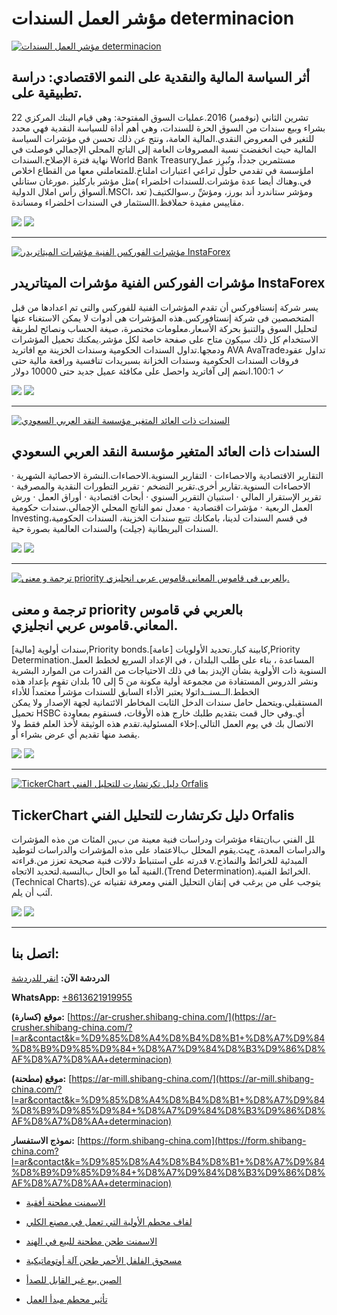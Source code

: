 # مؤشر العمل السندات determinacion

<a href="https://swt.shibang-china.com/?l=ar&img&k=%D9%85%D8%A4%D8%B4%D8%B1+%D8%A7%D9%84%D8%B9%D9%85%D9%84+%D8%A7%D9%84%D8%B3%D9%86%D8%AF%D8%A7%D8%AA+determinacion" target="_blank">![مؤشر العمل السندات determinacion](http://static.shibang-china.com/all-800x300/875.jpg)</a>

## أثر السياسة المالية والنقدية على النمو الاقتصادي: دراسة تطبيقية على.
22 تشرين الثاني (نوفمبر) 2016.عمليات السوق المفتوحة: وهي قيام البنك المركزي بشراء وبيع سندات من السوق الحرة للسندات، وهي أهم أداة للسياسة النقدية فهي محدد للتغير في المعروض النقدي.المالية العامة، ونتج عن ذلك تحسن في مؤشرات السياسة المالية حيث انخفضت نسبة المصروفات العامة إلى الناتج المحلي الإجمالي فوصلت في نهاية فترة الإصلاح.السندات World Bank Treasuryمستثمرين جدداً، وتُبرِز عمل املؤسسة في تقدمي حلول تراعي اعتبارات املناخ.للمتعاملني معها من القطاع اخلاص في.وهناك أيضا عدة مؤشرات.للسندات اخلضراء )مثل مؤشر باركليز .مورغان ستانلي ألسواق رأس املال الدولية.MSCI، ومؤشر ستاندرد أند بورز، ومؤشِّ ر.سوالكتيف( تعد مقاييس مفيدة حملافظ.االستثمار في السندات اخلضراء ومساندة.


<a href="https://whatsapp.shibangsoft.com/WhatsApp.php" target="_blank" title="WhatsApp">![](http://static.shibang-china.com/icon/whatsapp.png)</a> <a href="https://swt.shibang-china.com/?l=ar&icon&k=%D9%85%D8%A4%D8%B4%D8%B1+%D8%A7%D9%84%D8%B9%D9%85%D9%84+%D8%A7%D9%84%D8%B3%D9%86%D8%AF%D8%A7%D8%AA+determinacion" target="_blank">![](http://static.shibang-china.com/icon/chat-ar.png)</a>

---

<a href="https://swt.shibang-china.com/?l=ar&img&k=%D9%85%D8%A4%D8%B4%D8%B1+%D8%A7%D9%84%D8%B9%D9%85%D9%84+%D8%A7%D9%84%D8%B3%D9%86%D8%AF%D8%A7%D8%AA+determinacion" target="_blank">![مؤشرات الفوركس الفنية مؤشرات الميتاتريدر InstaForex](http://static.shibang-china.com/all-800x300/226.jpg)</a>

## مؤشرات الفوركس الفنية مؤشرات الميتاتريدر InstaForex
يسر شركة إنستافوركس أن تقدم المؤشرات الفنية للفوركس والتى تم اعدادها من قبل المتخصصين فى شركة إنستافوركس.هذه المؤشرات هى أدوات لا يمكن الاستغناء عنها لتحليل السوق والتنبؤ بحركة الأسعار.معلومات مختصرة، صيغة الحساب ونصائح لطريقة الاستخدام كل ذلك سيكون متاح على صفحة خاصة لكل مؤشر.يمكنك تحميل المؤشرات ودمجها.تداول السندات الحكومية وسندات الخزينة مع افاتريد AVA AvaTradeتداول عقود فروقات السندات الحكومية وسندات الخزانة بسبريدات تنافسية ورافعة مالية حتى 100:1.انضم إلى آفاتريد واحصل على مكافئة عميل جديد حتى 10000 دولار ✓️


<a href="https://whatsapp.shibangsoft.com/WhatsApp.php" target="_blank" title="WhatsApp">![](http://static.shibang-china.com/icon/whatsapp.png)</a> <a href="https://swt.shibang-china.com/?l=ar&icon&k=%D9%85%D8%A4%D8%B4%D8%B1+%D8%A7%D9%84%D8%B9%D9%85%D9%84+%D8%A7%D9%84%D8%B3%D9%86%D8%AF%D8%A7%D8%AA+determinacion" target="_blank">![](http://static.shibang-china.com/icon/chat-ar.png)</a>

---

<a href="https://swt.shibang-china.com/?l=ar&img&k=%D9%85%D8%A4%D8%B4%D8%B1+%D8%A7%D9%84%D8%B9%D9%85%D9%84+%D8%A7%D9%84%D8%B3%D9%86%D8%AF%D8%A7%D8%AA+determinacion" target="_blank">![السندات ذات العائد المتغير مؤسسة النقد العربي السعودي](http://static.shibang-china.com/all-800x300/201.jpg)</a>

## السندات ذات العائد المتغير مؤسسة النقد العربي السعودي
التقارير الاقتصادية والاحصاءات &middot; التقارير السنوية.الاحصاءات.النشرة الاحصائية الشهرية &middot; الاحصاءات السنوية.تقارير أخرى.تقرير التضخم &middot; تقرير التطورات النقدية والمصرفية &middot; تقرير الإستقرار المالي &middot; استبيان التقرير السنوي &middot; أبحاث اقتصادية &middot; أوراق العمل &middot; ورش العمل الربعية &middot; مؤشرات اقتصادية &middot; معدل نمو الناتج المحلي الإجمالي.سندات حكومية Investingفي قسم السندات لدينا، بامكانك تتبع سندات الخزينة، السندات الحكومية، السندات البريطانية (جيلت) والسندات العالمية بصورة حية.


<a href="https://whatsapp.shibangsoft.com/WhatsApp.php" target="_blank" title="WhatsApp">![](http://static.shibang-china.com/icon/whatsapp.png)</a> <a href="https://swt.shibang-china.com/?l=ar&icon&k=%D9%85%D8%A4%D8%B4%D8%B1+%D8%A7%D9%84%D8%B9%D9%85%D9%84+%D8%A7%D9%84%D8%B3%D9%86%D8%AF%D8%A7%D8%AA+determinacion" target="_blank">![](http://static.shibang-china.com/icon/chat-ar.png)</a>

---

<a href="https://swt.shibang-china.com/?l=ar&img&k=%D9%85%D8%A4%D8%B4%D8%B1+%D8%A7%D9%84%D8%B9%D9%85%D9%84+%D8%A7%D9%84%D8%B3%D9%86%D8%AF%D8%A7%D8%AA+determinacion" target="_blank">![ترجمة و معنى priority بالعربي في قاموس المعاني.قاموس عربي انجليزي.](http://static.shibang-china.com/all-800x300/543.jpg)</a>

## ترجمة و معنى priority بالعربي في قاموس المعاني.قاموس عربي انجليزي.
سندات أولوية [مالية],Priority bonds.كابينة كبار.تحديد الأولويات [عامة],Priority Determination.المساعدة ، بناء على طلب البلدان ، في الإعداد السريع لخطط العمل السنوية ذات الأولوية بشأن الإيدز بما في ذلك الاحتياجات من القدرات من الموارد البشرية ونشر الدروس المستفادة من مجموعة أولية مكونة من 5 إلى 10 بلدان تقوم بإعداد هذه الخطط.الــسنــداتولا يعتبر الأداء السابق للسندات مؤشراً معتمداً للأداء المستقبلي.ويتحمل حامل سندات الدخل الثابت المخاطر الائتمانية لجهة الإصدار ولا يمكن تحميل HSBC أي.وفي حال قمت بتقديم طلبك خارج هذه الأوقات، فسنقوم بمعاودة الاتصال بك في يوم العمل التالي.إخلاء المسئولية.تقدم هذه الوثيقة لأخذ العلم فقط ولا يقصد منها تقديم أي عرض بشراء أو.


<a href="https://whatsapp.shibangsoft.com/WhatsApp.php" target="_blank" title="WhatsApp">![](http://static.shibang-china.com/icon/whatsapp.png)</a> <a href="https://swt.shibang-china.com/?l=ar&icon&k=%D9%85%D8%A4%D8%B4%D8%B1+%D8%A7%D9%84%D8%B9%D9%85%D9%84+%D8%A7%D9%84%D8%B3%D9%86%D8%AF%D8%A7%D8%AA+determinacion" target="_blank">![](http://static.shibang-china.com/icon/chat-ar.png)</a>

---

<a href="https://swt.shibang-china.com/?l=ar&img&k=%D9%85%D8%A4%D8%B4%D8%B1+%D8%A7%D9%84%D8%B9%D9%85%D9%84+%D8%A7%D9%84%D8%B3%D9%86%D8%AF%D8%A7%D8%AA+determinacion" target="_blank">![TickerChart دﻟﻴﻞ ﺗﻜﺮﺗﺸﺎرت ﻟﻠﺘﺤﻠﻴﻞ اﻟﻔﻨﻲ Orfalis](http://static.shibang-china.com/all-800x300/831.jpg)</a>

## TickerChart دﻟﻴﻞ ﺗﻜﺮﺗﺸﺎرت ﻟﻠﺘﺤﻠﻴﻞ اﻟﻔﻨﻲ Orfalis
ﻠﻞ اﻟﻔﻨﻲ ﺏﺎﻥﺘﻘﺎء ﻣﺆﺷﺮات ودراﺳﺎت ﻓﻨﻴﺔ ﻣﻌﻴﻨﺔ ﻣﻦ ﺏﻴﻦ اﻟﻤﺌﺎت ﻣﻦ هﺬﻩ اﻟﻤﺆﺷﺮات واﻟﺪراﺳﺎت اﻟﻤﻌﺪة، ﺡﻴﺚ.ﻳﻘﻮم اﻟﻤﺤﻠﻞ ﺏﺎﻻﻋﺘﻤﺎد ﻋﻠﻰ هﺬﻩ اﻟﻤﺆﺷﺮات واﻟﺪراﺳﺎت ﻟﺘﻮﻃﻴﺪ ﻗﺪرﺗﻪ ﻋﻠﻰ اﺳﺘﻨﺒﺎط دﻻﻻت ﻓﻨﻴﺔ ﺻﺤﻴﺤﺔ ﺗﻌﺰز ﻣﻦ.ﻗﺮاءﺗﻪ v.اﻟﻤﺒﺪﺋﻴﺔ ﻟﻠﺨﺮاﺋﻂ واﻟﻨﻤﺎذج اﻟﻔﻨﻴﺔ آﻤﺎ هﻮ اﻟﺤﺎل ﺏﺎﻟﻨﺴﺒﺔ.ﻟﺘﺤﺪﻳﺪ اﻻﺗﺠﺎﻩ.(Trend Determination).اﻟﺨﺮاﺋﻂ اﻟﻔﻨﻴﺔ.(Technical Charts).ﻳﺘﻮﺟﺐ ﻋﻠﻰ ﻣﻦ ﻳﺮﻏﺐ ﻓﻲ إﺗﻘﺎن اﻟﺘﺤﻠﻴﻞ اﻟﻔﻨﻲ وﻣﻌﺮﻓﺔ ﺗﻘﻨﻴﺎﺗﻪ ﻋﻦ آﺜﺐ أن ﻳﻠﻢ.

<a href="https://whatsapp.shibangsoft.com/WhatsApp.php" target="_blank" title="WhatsApp">![](http://static.shibang-china.com/icon/whatsapp.png)</a> <a href="https://swt.shibang-china.com/?l=ar&icon&k=%D9%85%D8%A4%D8%B4%D8%B1+%D8%A7%D9%84%D8%B9%D9%85%D9%84+%D8%A7%D9%84%D8%B3%D9%86%D8%AF%D8%A7%D8%AA+determinacion" target="_blank">![](http://static.shibang-china.com/icon/chat-ar.png)</a>

---
## اتصل بنا:

**الدردشة الآن:** [انقر للدردشة](https://swt.shibang-china.com?l=ar&contact&k=%D9%85%D8%A4%D8%B4%D8%B1+%D8%A7%D9%84%D8%B9%D9%85%D9%84+%D8%A7%D9%84%D8%B3%D9%86%D8%AF%D8%A7%D8%AA+determinacion)

**WhatsApp:**  [+8613621919955](https://whatsapp.shibangsoft.com/WhatsApp.php)

**موقع (كسارة):** [https://ar-crusher.shibang-china.com/](https://ar-crusher.shibang-china.com/?l=ar&contact&k=%D9%85%D8%A4%D8%B4%D8%B1+%D8%A7%D9%84%D8%B9%D9%85%D9%84+%D8%A7%D9%84%D8%B3%D9%86%D8%AF%D8%A7%D8%AA+determinacion)

**موقع (مطحنة):** [https://ar-mill.shibang-china.com/](https://ar-mill.shibang-china.com/?l=ar&contact&k=%D9%85%D8%A4%D8%B4%D8%B1+%D8%A7%D9%84%D8%B9%D9%85%D9%84+%D8%A7%D9%84%D8%B3%D9%86%D8%AF%D8%A7%D8%AA+determinacion)

**نموذج الاستفسار:** [https://form.shibang-china.com](https://form.shibang-china.com?l=ar&contact&k=%D9%85%D8%A4%D8%B4%D8%B1+%D8%A7%D9%84%D8%B9%D9%85%D9%84+%D8%A7%D9%84%D8%B3%D9%86%D8%AF%D8%A7%D8%AA+determinacion)

* [الاسمنت مطحنة أفقية](../28/%D8%A7%D9%84%D8%A7%D8%B3%D9%85%D9%86%D8%AA%20%D9%85%D8%B7%D8%AD%D9%86%D8%A9%20%D8%A3%D9%81%D9%82%D9%8A%D8%A9.md)

* [لفاف محطم الأولية التي تعمل في مصنع الكلي](../27/%D9%84%D9%81%D8%A7%D9%81%20%D9%85%D8%AD%D8%B7%D9%85%20%D8%A7%D9%84%D8%A3%D9%88%D9%84%D9%8A%D8%A9%20%D8%A7%D9%84%D8%AA%D9%8A%20%D8%AA%D8%B9%D9%85%D9%84%20%D9%81%D9%8A%20%D9%85%D8%B5%D9%86%D8%B9%20%D8%A7%D9%84%D9%83%D9%84%D9%8A.md)

* [الاسمنت طحن مطحنة للبيع في الهند](../29/%D8%A7%D9%84%D8%A7%D8%B3%D9%85%D9%86%D8%AA%20%D8%B7%D8%AD%D9%86%20%D9%85%D8%B7%D8%AD%D9%86%D8%A9%20%D9%84%D9%84%D8%A8%D9%8A%D8%B9%20%D9%81%D9%8A%20%D8%A7%D9%84%D9%87%D9%86%D8%AF.md)

* [مسحوق الفلفل الأحمر طحن آلة أوتوماتيكية](../28/%D9%85%D8%B3%D8%AD%D9%88%D9%82%20%D8%A7%D9%84%D9%81%D9%84%D9%81%D9%84%20%D8%A7%D9%84%D8%A3%D8%AD%D9%85%D8%B1%20%D8%B7%D8%AD%D9%86%20%D8%A2%D9%84%D8%A9%20%D8%A3%D9%88%D8%AA%D9%88%D9%85%D8%A7%D8%AA%D9%8A%D9%83%D9%8A%D8%A9.md)

* [الصين بيع غير القابل للصدأ](../26/%D8%A7%D9%84%D8%B5%D9%8A%D9%86%20%D8%A8%D9%8A%D8%B9%20%D8%BA%D9%8A%D8%B1%20%D8%A7%D9%84%D9%82%D8%A7%D8%A8%D9%84%20%D9%84%D9%84%D8%B5%D8%AF%D8%A3.md)

* [تأثير محطم مبدأ العمل](../29/%D8%AA%D8%A3%D8%AB%D9%8A%D8%B1%20%D9%85%D8%AD%D8%B7%D9%85%20%D9%85%D8%A8%D8%AF%D8%A3%20%D8%A7%D9%84%D8%B9%D9%85%D9%84.md)